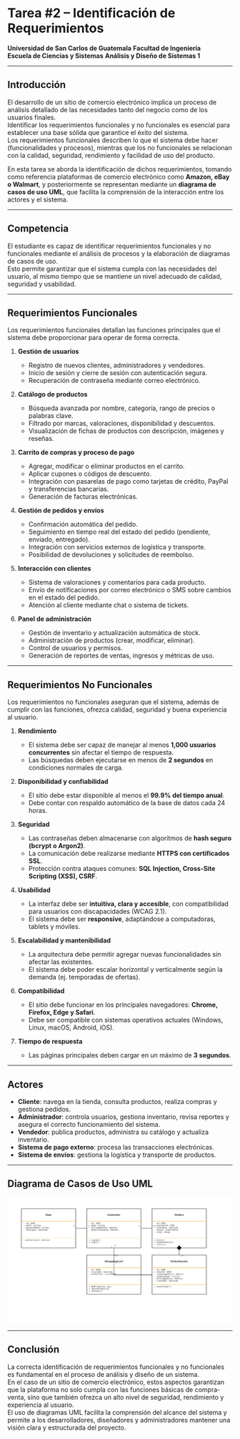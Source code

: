 # Tarea #2 – Identificación de Requerimientos  
**Universidad de San Carlos de Guatemala** 
**Facultad de Ingeniería**  
**Escuela de Ciencias y Sistemas**
**Análisis y Diseño de Sistemas 1** 



---

## Introducción  
El desarrollo de un sitio de comercio electrónico implica un proceso de análisis detallado de las necesidades tanto del negocio como de los usuarios finales.  
Identificar los requerimientos funcionales y no funcionales es esencial para establecer una base sólida que garantice el éxito del sistema.  
Los requerimientos funcionales describen lo que el sistema debe hacer (funcionalidades y procesos), mientras que los no funcionales se relacionan con la calidad, seguridad, rendimiento y facilidad de uso del producto.  

En esta tarea se aborda la identificación de dichos requerimientos, tomando como referencia plataformas de comercio electrónico como **Amazon, eBay o Walmart**, y posteriormente se representan mediante un **diagrama de casos de uso UML**, que facilita la comprensión de la interacción entre los actores y el sistema.  

---

## Competencia  
El estudiante es capaz de identificar requerimientos funcionales y no funcionales mediante el análisis de procesos y la elaboración de diagramas de casos de uso.  
Esto permite garantizar que el sistema cumpla con las necesidades del usuario, al mismo tiempo que se mantiene un nivel adecuado de calidad, seguridad y usabilidad.  

---

## Requerimientos Funcionales 
Los requerimientos funcionales detallan las funciones principales que el sistema debe proporcionar para operar de forma correcta.  

1. **Gestión de usuarios**  
   - Registro de nuevos clientes, administradores y vendedores.  
   - Inicio de sesión y cierre de sesión con autenticación segura.  
   - Recuperación de contraseña mediante correo electrónico.  

2. **Catálogo de productos**  
   - Búsqueda avanzada por nombre, categoría, rango de precios o palabras clave.  
   - Filtrado por marcas, valoraciones, disponibilidad y descuentos.  
   - Visualización de fichas de productos con descripción, imágenes y reseñas.  

3. **Carrito de compras y proceso de pago**  
   - Agregar, modificar o eliminar productos en el carrito.  
   - Aplicar cupones o códigos de descuento.  
   - Integración con pasarelas de pago como tarjetas de crédito, PayPal y transferencias bancarias.  
   - Generación de facturas electrónicas.  

4. **Gestión de pedidos y envíos**  
   - Confirmación automática del pedido.  
   - Seguimiento en tiempo real del estado del pedido (pendiente, enviado, entregado).  
   - Integración con servicios externos de logística y transporte.  
   - Posibilidad de devoluciones y solicitudes de reembolso.  

5. **Interacción con clientes**  
   - Sistema de valoraciones y comentarios para cada producto.  
   - Envío de notificaciones por correo electrónico o SMS sobre cambios en el estado del pedido.  
   - Atención al cliente mediante chat o sistema de tickets.  

6. **Panel de administración**  
   - Gestión de inventario y actualización automática de stock.  
   - Administración de productos (crear, modificar, eliminar).  
   - Control de usuarios y permisos.  
   - Generación de reportes de ventas, ingresos y métricas de uso.  

---

## Requerimientos No Funcionales 
Los requerimientos no funcionales aseguran que el sistema, además de cumplir con las funciones, ofrezca calidad, seguridad y buena experiencia al usuario.  

1. **Rendimiento**  
   - El sistema debe ser capaz de manejar al menos **1,000 usuarios concurrentes** sin afectar el tiempo de respuesta.  
   - Las búsquedas deben ejecutarse en menos de **2 segundos** en condiciones normales de carga.  

2. **Disponibilidad y confiabilidad**  
   - El sitio debe estar disponible al menos el **99.9% del tiempo anual**.  
   - Debe contar con respaldo automático de la base de datos cada 24 horas.  

3. **Seguridad**  
   - Las contraseñas deben almacenarse con algoritmos de **hash seguro (bcrypt o Argon2)**.  
   - La comunicación debe realizarse mediante **HTTPS con certificados SSL**.  
   - Protección contra ataques comunes: **SQL Injection, Cross-Site Scripting (XSS), CSRF**.  

4. **Usabilidad**  
   - La interfaz debe ser **intuitiva, clara y accesible**, con compatibilidad para usuarios con discapacidades (WCAG 2.1).  
   - El sistema debe ser **responsive**, adaptándose a computadoras, tablets y móviles.  

5. **Escalabilidad y mantenibilidad**  
   - La arquitectura debe permitir agregar nuevas funcionalidades sin afectar las existentes.  
   - El sistema debe poder escalar horizontal y verticalmente según la demanda (ej. temporadas de ofertas).  

6. **Compatibilidad**  
   - El sitio debe funcionar en los principales navegadores: **Chrome, Firefox, Edge y Safari**.  
   - Debe ser compatible con sistemas operativos actuales (Windows, Linux, macOS, Android, iOS).  

7. **Tiempo de respuesta**  
   - Las páginas principales deben cargar en un máximo de **3 segundos**.  

---

## Actores 
- **Cliente**: navega en la tienda, consulta productos, realiza compras y gestiona pedidos.  
- **Administrador**: controla usuarios, gestiona inventario, revisa reportes y asegura el correcto funcionamiento del sistema.  
- **Vendedor**: publica productos, administra su catálogo y actualiza inventario.  
- **Sistema de pago externo**: procesa las transacciones electrónicas.  
- **Sistema de envíos**: gestiona la logística y transporte de productos.  

---

## Diagrama de Casos de Uso UML 

![Diagrama](UML.png)


---

## Conclusión  
La correcta identificación de requerimientos funcionales y no funcionales es fundamental en el proceso de análisis y diseño de un sistema.  
En el caso de un sitio de comercio electrónico, estos aspectos garantizan que la plataforma no solo cumpla con las funciones básicas de compra-venta, sino que también ofrezca un alto nivel de seguridad, rendimiento y experiencia al usuario.  
El uso de diagramas UML facilita la comprensión del alcance del sistema y permite a los desarrolladores, diseñadores y administradores mantener una visión clara y estructurada del proyecto.  

